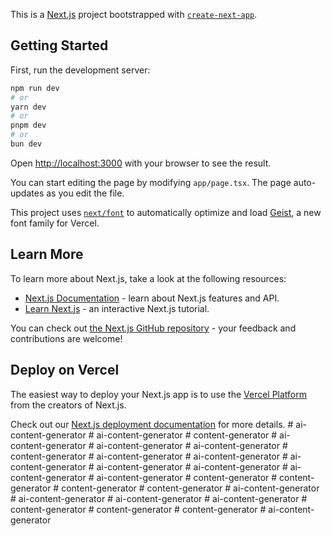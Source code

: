 This is a [Next.js](https://nextjs.org) project bootstrapped with [`create-next-app`](https://nextjs.org/docs/app/api-reference/cli/create-next-app).

## Getting Started

First, run the development server:

```bash
npm run dev
# or
yarn dev
# or
pnpm dev
# or
bun dev
```

Open [http://localhost:3000](http://localhost:3000) with your browser to see the result.

You can start editing the page by modifying `app/page.tsx`. The page auto-updates as you edit the file.

This project uses [`next/font`](https://nextjs.org/docs/app/building-your-application/optimizing/fonts) to automatically optimize and load [Geist](https://vercel.com/font), a new font family for Vercel.

## Learn More

To learn more about Next.js, take a look at the following resources:

- [Next.js Documentation](https://nextjs.org/docs) - learn about Next.js features and API.
- [Learn Next.js](https://nextjs.org/learn) - an interactive Next.js tutorial.

You can check out [the Next.js GitHub repository](https://github.com/vercel/next.js) - your feedback and contributions are welcome!

## Deploy on Vercel

The easiest way to deploy your Next.js app is to use the [Vercel Platform](https://vercel.com/new?utm_medium=default-template&filter=next.js&utm_source=create-next-app&utm_campaign=create-next-app-readme) from the creators of Next.js.

Check out our [Next.js deployment documentation](https://nextjs.org/docs/app/building-your-application/deploying) for more details.
#   a i - c o n t e n t - g e n e r a t o r  
 #   a i - c o n t e n t - g e n e r a t o r  
 #   c o n t e n t - g e n e r a t o r  
 #   a i - c o n t e n t - g e n e r a t o r  
 #   a i - c o n t e n t - g e n e r a t o r  
 #   a i - c o n t e n t - g e n e r a t o r  
 #   c o n t e n t - g e n e r a t o r  
 #   a i - c o n t e n t - g e n e r a t o r  
 #   a i - c o n t e n t - g e n e r a t o r  
 #   a i - c o n t e n t - g e n e r a t o r  
 #   a i - c o n t e n t - g e n e r a t o r  
 #   a i - c o n t e n t - g e n e r a t o r  
 #   a i - c o n t e n t - g e n e r a t o r  
 #   a i - c o n t e n t - g e n e r a t o r  
 #   c o n t e n t - g e n e r a t o r  
 #   c o n t e n t - g e n e r a t o r  
 #   c o n t e n t - g e n e r a t o r  
 #   c o n t e n t - g e n e r a t o r  
 #   a i - c o n t e n t - g e n e r a t o r  
 #   a i - c o n t e n t - g e n e r a t o r  
 #   a i - c o n t e n t - g e n e r a t o r  
 #   a i - c o n t e n t - g e n e r a t o r  
 #   c o n t e n t - g e n e r a t o r  
 #   c o n t e n t - g e n e r a t o r  
 #   c o n t e n t - g e n e r a t o r  
 #   a i - c o n t e n t - g e n e r a t o r  
 